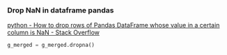 ### Drop NaN in dataframe pandas

[python - How to drop rows of Pandas DataFrame whose value in a certain column is NaN - Stack Overflow](https://stackoverflow.com/questions/13413590/how-to-drop-rows-of-pandas-dataframe-whose-value-in-a-certain-column-is-nan)




```python
g_merged = g_merged.dropna()
```

